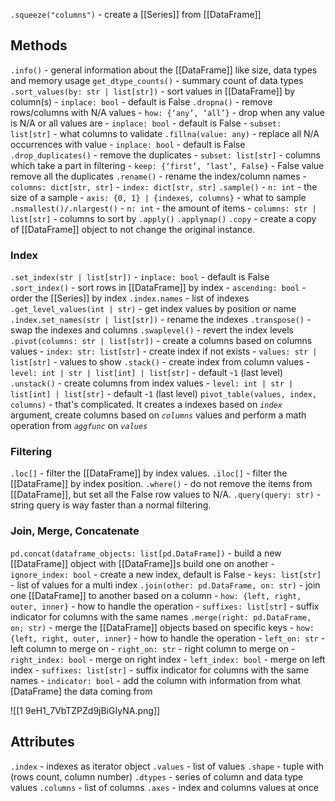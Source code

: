 `.squeeze("columns")` - create a [[Series]] from [[DataFrame]]

## Methods
`.info()` - general information about the [[DataFrame]] like size, data types and memory usage
`get_dtype_counts()` - summary count of data types
`.sort_values(by: str | list[str])` - sort values in [[DataFrame]] by column(s)
	- `inplace: bool` - default is False
`.dropna()` - remove rows/columns with N/A values
	- `how: {‘any’, ‘all’}` - drop when any value is N/A or all values are
	- `inplace: bool` - default is False
	- `subset: list[str]` - what columns to validate
`.fillna(value: any)` - replace all N/A occurrences with value
	- `inplace: bool` - default is False
`.drop_duplicates()` - remove the duplicates
	- `subset: list[str]` - columns which take a part in filtering
	- `keep: {‘first’, ‘last’, False}` - False value remove all the duplicates
`.rename()` - rename the index/column names
	- `columns: dict[str, str]`
	- `index: dict[str, str]` 
`.sample()`
	- `n: int` - the size of a sample
	- `axis: {0, 1} | {indexes, columns}` - what to sample
`.nsmallest()/.nlargest()`
	- `n: int` - the amount of items
	- `columns: str | list[str]` - columns to sort by
`.apply()`
`.applymap()`
`.copy` - create a copy of [[DataFrame]] object to not change the original instance.

### Index
`.set_index(str | list[str])`
	- `inplace: bool` - default is False
`.sort_index()` - sort rows in [[DataFrame]] by index
	- `ascending: bool` - order the [[Series]] by index
`.index.names` - list of indexes
`.get_level_values(int | str)` - get index values by position or name
`.index.set_names(str | list[str])` - rename the indexes
`.transpose()` - swap the indexes and columns
`.swaplevel()` - revert the index levels
`.pivot(columns: str | list[str])` - create a columns based on columns values
	- `index: str: list[str]` - create index if not exists
	- `values: str | list[str]` - values to show
`.stack()` - create index from column values
	- `level: int | str | list[int] | list[str]` - default -`1` (last level)
`.unstack()` - create columns from index values
	- `level: int | str | list[int] | list[str]` - default -`1` (last level)
`pivot_table(values, index, columns)` - that's complicated. It creates a indexes based on *`index`* argument, create columns based on *`columns`* values and perform a math operation from *`aggfunc`* on *`values`*

### Filtering
`.loc[]` - filter the [[DataFrame]] by index values.
`.iloc[]` - filter the [[DataFrame]] by index position.
`.where()` - do not remove the items from [[DataFrame]], but set all the False row values to N/A.
`.query(query: str)` - string query is way faster than a normal filtering.

### Join, Merge, Concatenate
`pd.concat(dataframe_objects: list[pd.DataFrame])` - build a new [[DataFrame]] object with [[DataFrame]]s build one on another
	- `ignore_index: bool` - create a new index, default is False
	- `keys: list[str]` - list of values for a multi index
`.join(other: pd.DataFrame, on: str)` - join one [[DataFrame]] to another based on a column
	- `how: {left, right, outer, inner}` - how to handle the operation
	- `suffixes: list[str]` - suffix indicator for columns with the same names
`.merge(right: pd.DataFrame, on; str)` - merge the [[DataFrame]] objects based on specific keys
	- `how: {left, right, outer, inner}` - how to handle the operation
	- `left_on: str` - left column to merge on
	- `right_on: str` - right column to merge on
	- `right_index: bool` - merge on right index
	- `left_index: bool` - merge on left index
	- `suffixes: list[str]` - suffix indicator for columns with the same names
	- `indicator: bool` - add the column with information from what [DataFrame] the data coming from

![[1 9eH1_7VbTZPZd9jBiGIyNA.png]]

## Attributes
`.index` - indexes as iterator object
`.values` - list of values
`.shape` - tuple with (rows count, column number)
`.dtypes` - series of column and data type values
`.columns` - list of columns
`.axes` - index and columns values at once